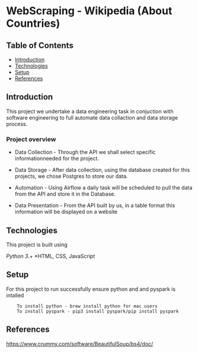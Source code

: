 # WebScraping - Wikipedia (About Countries)

## Table of Contents
* [Introduction](#Introduction)
* [Technologies](#technologies)
* [Setup](#setup)
* [References](#references)

## Introduction
This project we undertake a data engineering task in conjuction with software engineering to full automate data collaction and data storage process.

### Project overview

* Data Collection -
Through the API we shall select specific informationneeded for the project.

* Data Storage -
After data collection, using the database created for this projects, we chose Postgres to store our data.

* Automation - 
Using Airflow a daily task will be scheduled to pull the data from the API and store it in the Database.

* Data Presentation -
From the API built by us, in a table format this information will be displayed on a website

## Technologies
This project is built using 

*Python 3.*+
*HTML, CSS, JavaScript

## Setup 
For this project to run successfully ensure python and and pyspark is intalled
```
    To install python - brew install python for mac users
    To install pyspark - pip3 install pyspark/pip install pyspark
```

## References
https://www.crummy.com/software/BeautifulSoup/bs4/doc/